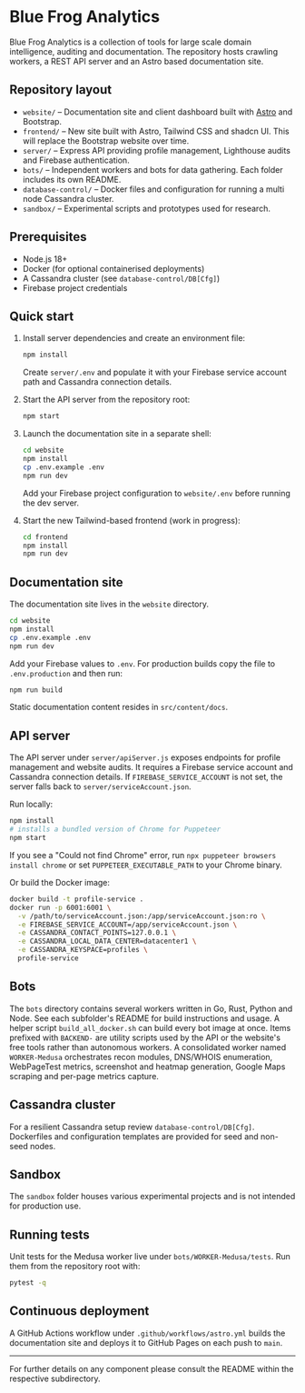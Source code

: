 # Blue Frog Analytics

Blue Frog Analytics is a collection of tools for large scale domain intelligence, auditing and documentation. The repository hosts crawling workers, a REST API server and an Astro based documentation site.

## Repository layout

- `website/` – Documentation site and client dashboard built with [Astro](https://astro.build) and Bootstrap.
- `frontend/` – New site built with Astro, Tailwind CSS and shadcn UI. This will replace the Bootstrap website over time.
- `server/` – Express API providing profile management, Lighthouse audits and Firebase authentication.
- `bots/` – Independent workers and bots for data gathering. Each folder includes its own README.
- `database-control/` – Docker files and configuration for running a multi node Cassandra cluster.
- `sandbox/` – Experimental scripts and prototypes used for research.

## Prerequisites

- Node.js 18+
- Docker (for optional containerised deployments)
- A Cassandra cluster (see `database-control/DB[Cfg]`)
- Firebase project credentials

## Quick start

1. Install server dependencies and create an environment file:

   ```bash
   npm install
   ```

   Create `server/.env` and populate it with your Firebase service account path
   and Cassandra connection details.

2. Start the API server from the repository root:

   ```bash
   npm start
   ```

3. Launch the documentation site in a separate shell:

   ```bash
   cd website
   npm install
   cp .env.example .env
   npm run dev
   ```

   Add your Firebase project configuration to `website/.env` before running the
   dev server.

4. Start the new Tailwind-based frontend (work in progress):

   ```bash
   cd frontend
   npm install
   npm run dev
   ```

## Documentation site

The documentation site lives in the `website` directory.

```bash
cd website
npm install
cp .env.example .env
npm run dev
```

Add your Firebase values to `.env`. For production builds copy the file to `.env.production` and then run:

```bash
npm run build
```

Static documentation content resides in `src/content/docs`.

## API server

The API server under `server/apiServer.js` exposes endpoints for profile management and website audits. It requires a Firebase service account and Cassandra connection details. If `FIREBASE_SERVICE_ACCOUNT` is not set, the server falls back to `server/serviceAccount.json`.

Run locally:

```bash
npm install
# installs a bundled version of Chrome for Puppeteer
npm start
```
If you see a "Could not find Chrome" error, run `npx puppeteer browsers install chrome`
or set `PUPPETEER_EXECUTABLE_PATH` to your Chrome binary.

Or build the Docker image:

```bash
docker build -t profile-service .
docker run -p 6001:6001 \
  -v /path/to/serviceAccount.json:/app/serviceAccount.json:ro \
  -e FIREBASE_SERVICE_ACCOUNT=/app/serviceAccount.json \
  -e CASSANDRA_CONTACT_POINTS=127.0.0.1 \
  -e CASSANDRA_LOCAL_DATA_CENTER=datacenter1 \
  -e CASSANDRA_KEYSPACE=profiles \
  profile-service
```

## Bots

The `bots` directory contains several workers written in Go, Rust, Python and Node. See each subfolder's README for build instructions and usage. A helper script `build_all_docker.sh` can build every bot image at once. Items prefixed with `BACKEND-` are utility scripts used by the API or the website's free tools rather than autonomous workers. A consolidated worker named `WORKER-Medusa` orchestrates recon modules, DNS/WHOIS enumeration, WebPageTest metrics, screenshot and heatmap generation, Google Maps scraping and per-page metrics capture.

## Cassandra cluster

For a resilient Cassandra setup review `database-control/DB[Cfg]`. Dockerfiles and configuration templates are provided for seed and non-seed nodes.

## Sandbox

The `sandbox` folder houses various experimental projects and is not intended for production use.

## Running tests

Unit tests for the Medusa worker live under `bots/WORKER-Medusa/tests`. Run them
from the repository root with:

```bash
pytest -q
```

## Continuous deployment

A GitHub Actions workflow under `.github/workflows/astro.yml` builds the documentation site and deploys it to GitHub Pages on each push to `main`.

---

For further details on any component please consult the README within the respective subdirectory.
